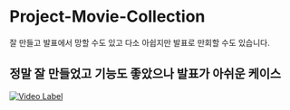 # Project-Movie-Collection
잘 만들고 발표에서 망할 수도 있고 다소 아쉽지만 발표로 만회할 수도 있습니다.

## 정말 잘 만들었고 기능도 좋았으나 발표가 아쉬운 케이스

[![Video Label](http://img.youtube.com/vi/_aJagQC7hpE/0.jpg)](https://www.youtube.com/watch?v=_aJagQC7hpE)

## 
